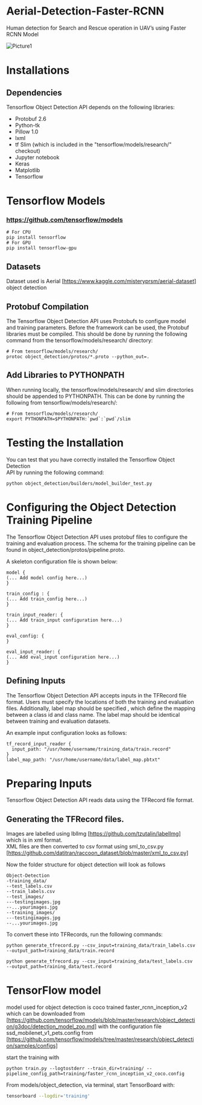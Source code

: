 # Aerial-Detection-Faster-RCNN
Human detection for Search and Rescue operation in UAV’s using Faster RCNN Model

![Picture1](https://user-images.githubusercontent.com/44836755/55151340-0d238a80-5174-11e9-94c5-cd3e5f0b546c.jpg)

# Installations

## Dependencies

Tensorflow Object Detection API depends on the following libraries:

*   Protobuf 2.6
*   Python-tk
*   Pillow 1.0
*   lxml
*   tf Slim (which is included in the "tensorflow/models/research/" checkout)
*   Jupyter notebook
*   Keras
*   Matplotlib
*   Tensorflow

# Tensorflow Models
 ### https://github.com/tensorflow/models

```
# For CPU
pip install tensorflow
# For GPU
pip install tensorflow-gpu
```
## Datasets
 
Dataset used is Aerial [https://www.kaggle.com/misteryprsm/aerial-dataset]  object detection

## Protobuf Compilation

The Tensorflow Object Detection API uses Protobufs to configure model and
training parameters. Before the framework can be used, the Protobuf libraries
must be compiled. This should be done by running the following command from
the tensorflow/models/research/ directory:


```
# From tensorflow/models/research/
protoc object_detection/protos/*.proto --python_out=.
```

## Add Libraries to PYTHONPATH

When running locally, the tensorflow/models/research/ and slim directories
should be appended to PYTHONPATH. This can be done by running the following from
tensorflow/models/research/:


```
# From tensorflow/models/research/
export PYTHONPATH=$PYTHONPATH:`pwd`:`pwd`/slim
```

# Testing the Installation

You can test that you have correctly installed the Tensorflow Object Detection\
API by running the following command:

```
python object_detection/builders/model_builder_test.py
```

# Configuring the Object Detection Training Pipeline

The Tensorflow Object Detection API uses protobuf files to configure the
training and evaluation process. The schema for the training pipeline can be
found in object_detection/protos/pipeline.proto.

A skeleton configuration file is shown below:

```
model {
(... Add model config here...)
}

train_config : {
(... Add train_config here...)
}

train_input_reader: {
(... Add train_input configuration here...)
}

eval_config: {
}

eval_input_reader: {
(... Add eval_input configuration here...)
}
```

## Defining Inputs

The Tensorflow Object Detection API accepts inputs in the TFRecord file format.
Users must specify the locations of both the training and evaluation files.
Additionally, label map should be specified , which define the mapping
between a class id and class name. The label map should be identical between
training and evaluation datasets.

An example input configuration looks as follows:

```
tf_record_input_reader {
  input_path: "/usr/home/username/training_data/train.record"
}
label_map_path: "/usr/home/username/data/label_map.pbtxt"
```
# Preparing Inputs

Tensorflow Object Detection API reads data using the TFRecord file format.

## Generating the TFRecord files.
Images are labelled using lblImg [https://github.com/tzutalin/labelImg] which is in xml format. <br/>
XML files are then converted to csv format using sml_to_csv.py [https://github.com/datitran/raccoon_dataset/blob/master/xml_to_csv.py]

Now the folder structure for object detection will look as follows
```
Object-Detection
-training_data/
--test_labels.csv
--train_labels.csv
--test_images/
---testingimages.jpg
--...yourimages.jpg
--training_images/
---testingimages.jpg
--...yourimages.jpg
```

To convert these into TFRecords, run the following commands:

```
python generate_tfrecord.py --csv_input=training_data/train_labels.csv --output_path=training_data/train.record

python generate_tfrecord.py --csv_input=training_data/test_labels.csv --output_path=training_data/test.record
```
# TensorFlow model

model used for object detection is coco trained faster_rcnn_inception_v2 which can be downloaded from [https://github.com/tensorflow/models/blob/master/research/object_detection/g3doc/detection_model_zoo.md]
with the configuration file ssd_mobilenet_v1_pets.config from [https://github.com/tensorflow/models/tree/master/research/object_detection/samples/configs]

start the training with

```
python train.py --logtostderr --train_dir=training/ --pipeline_config_path=training/faster_rcnn_inception_v2_coco.config
```

From models/object_detection, via terminal, start TensorBoard with:
```bash
tensorboard --logdir='training'
```
